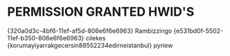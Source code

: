 # PERMISSION GRANTED HWID'S
{320a0d3c-4bf6-11ef-af5d-806e6f6e6963} Rambizzingo
{e531bd0f-5502-11ef-b350-806e6f6e6963} cilekes
{korumayiyarrakgecersin88552234edirneistanbul} pyriew
